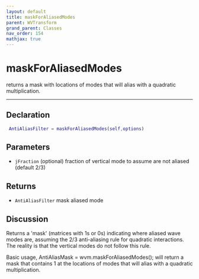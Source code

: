 ```yaml
---
layout: default
title: maskForAliasedModes
parent: WVTransform
grand_parent: Classes
nav_order: 154
mathjax: true
---
```


#  maskForAliasedModes

returns a mask with locations of modes that will alias with a quadratic multiplication.


---

## Declaration
```matlab
 AntiAliasFilter = maskForAliasedModes(self,options)
```
## Parameters
+ `jFraction`  (optional) fraction of vertical mode to assume are not aliased (default 2/3)

## Returns
+ `AntiAliasFilter`  mask aliased mode

## Discussion

  Returns a 'mask' (matrices with 1s or 0s) indicating where aliased wave
  modes are, assuming the 2/3 anti-aliasing rule for quadratic
  interactions. The reality is that the vertical modes do not follow this
  rule.
 
  Basic usage,
  AntiAliasMask = wvm.maskForAliasedModes();
  will return a mask that contains 1 at the locations of modes that will
  alias with a quadratic multiplication.
 
        
